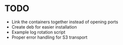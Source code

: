 # TODO

* Link the containers together instead of opening ports
* Create deb for easier installation
* Example log rotation script
* Proper error handling for S3 transport
